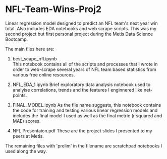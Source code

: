 # NFL-Team-Wins-Proj2
Linear regression model designed to predict an NFL team's next year win total. Also includes EDA notebooks and web scrape scripts. This was my second project but first personal project during the Metis Data Science Bootcamp. 

The main files here are:
1) best_scape_nfl.ipynb<br>
This notebook contains all of the scripts and processes that I wrote in order to web-scrape several years of NFL team based statistics from various free online resources. 

2) NFL_EDA_1.ipynb
Brief exploratory data analysis notebook used to analyise correlations, trends and the features I enginnered like net-points. 

3) FINAL_MODEL.ipynb
As the file name suggests, this notebook contains the code for training and testing various linear regression models and includes the final model I used as well as the final metric (r squared and MAE) scores. 

4) NFL Presentaion.pdf
These are the project slides I presented to my peers at Metis. 

The remaining files with 'prelim' in the filename are scratchpad notebooks I used along the way. 
